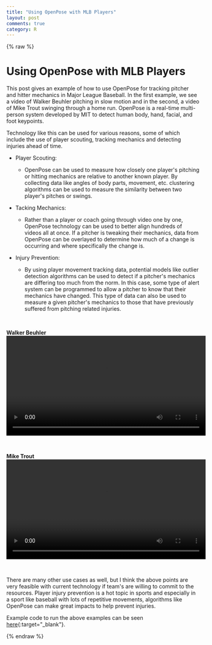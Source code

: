 ```yaml
---
title: "Using OpenPose with MLB Players"
layout: post
comments: true
category: R
---
```


{% raw %}

# Using OpenPose with MLB Players
  
This post gives an example of how to use OpenPose for tracking pitcher and hitter mechanics in Major League Baseball. In the first example, we see a video of Walker Beuhler pitching in slow motion and in the second, a video of Mike Trout swinging through a home run. OpenPose is a real-time multi-person system developed by MIT to detect human body, hand, facial, and foot keypoints.  

Technology like this can be used for various reasons, some of which include the use of player scouting, tracking mechanics and detecting injuries ahead of time. 

- Player Scouting:
  - OpenPose can be used to measure how closely one player's pitching or hitting mechanics are relative to another known player.  By collecting data like angles of body parts, movement, etc. clustering algorithms can be used to measure the similarity between two player's pitches or swings.


- Tacking Mechanics:
  - Rather than a player or coach going through video one by one, OpenPose technology can be used to better align hundreds of videos all at once. If a pitcher is tweaking their mechanics, data from OpenPose can be overlayed to determine how much of a change is occurring and where specifically the change is.


- Injury Prevention:
  - By using player movement tracking data, potential models like outlier detection algorithms can be used to detect if a pitcher's mechanics are differing too much from the norm.  In this case, some type of alert system can be programmed to allow a pitcher to know that their mechanics have changed.  This type of data can also be used to measure a given pitcher's mechanics to those that have previously suffered from pitching related injuries.


<br>

<b>Walker Beuhler</b>
<video width="520" controls>
<source src="/figure/2021-02-17-mlb-openpose/walker_beuhler.mp4">
</video>

<br>

<b>Mike Trout</b>
<video width="520" controls>
<source src="/figure/2021-02-17-mlb-openpose/trout.mp4">
</video>

<br>

There are many other use cases as well, but I think the above points are very feasible with current technology if team's are willing to commit to the resources. Player injury prevention is a hot topic in sports and especially in a sport like baseball with lots of repetitive movements, algorithms like OpenPose can make great impacts to help prevent injuries.


Example code to run the above examples can be seen [here](https://github.com/malteranalytics/malteranalytics.github.io/blob/master/research/OpenPose.ipynb){:target="_blank"}.



{% endraw %}

<script>
  (function(i,s,o,g,r,a,m){i['GoogleAnalyticsObject']=r;i[r]=i[r]||function(){
  (i[r].q=i[r].q||[]).push(arguments)},i[r].l=1*new Date();a=s.createElement(o),
  m=s.getElementsByTagName(o)[0];a.async=1;a.src=g;m.parentNode.insertBefore(a,m)
  })(window,document,'script','//www.google-analytics.com/analytics.js','ga');

  ga('create', 'UA-57468410-2', 'auto');
  ga('send', 'pageview');

</script>
